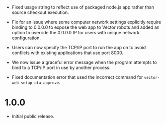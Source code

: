 * Fixed usage string to reflect use of packaged node.js app rather
  than source checkout execution.
  
* Fix for an issue where some computer network settings explicitly
  require binding to 0.0.0.0 to expose the web app to Vector robots
  and added an option to override the 0.0.0.0 IP for users with unique
  network configuration.

* Users can now specify the TCP/IP port to run the app on to avoid conflicts
  with existing applications that use port 8000.

* We now issue a graceful error message when the program attempts to
  bind to a TCP/IP port in use by another process.

* Fixed documentation error that used the incorrect command for
  `vector-web-setup ota-approve`.

1.0.0
=====

* Initial public release.